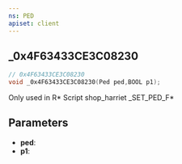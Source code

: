 ```yaml
---
ns: PED
apiset: client
---
```

## _0x4F63433CE3C08230

```c
// 0x4F63433CE3C08230
void _0x4F63433CE3C08230(Ped ped,BOOL p1);
```

Only used in R* Script shop_harriet
_SET_PED_F*

## Parameters
* **ped**:
* **p1**: